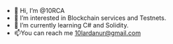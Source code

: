 - 👋 Hi, I’m @10RCA
- 👀 I’m interested in Blockchain services and Testnets.
- 🌱 I’m currently learning C# and Solidity.
- 📫You can reach me 10lardanur@gmail.com
